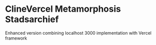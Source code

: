 # ClineVercel Metamorphosis Stadsarchief

Enhanced version combining localhost 3000 implementation with Vercel framework